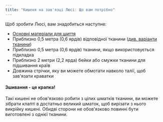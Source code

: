 ```yaml
---
title: "Кишеня на зав'язці Люсі: Що вам потрібно"
---
```


Щоб зробити Люсі, вам знадобиться наступне:

- [Основні матеріали для шиття](/docs/sewing/basic-sewing-supplies)
- Приблизно 0,5 метра (0,6 ярдів) відповідної тканини ([див. варіанти тканини](/docs/patterns/lucy/fabric))
- Приблизно 0,5 метра (0,6 ярдів) тканини, якщо використовується підкладка
- Приблизно 2 метри (2,2 ярда) бейки або смужки тканини для підшивання країв
- Довжина стрічки, яку ви можете обмотати навколо талії, щоб зав'язати краватки

<Note>

#### Зшивання - це крапка!

Такі кишені не обов'язково робити з цілих шматків тканини, ви можете зібрати клапті в достатньо великий шматок, щоб вирізати з нього викрійку кишені. Обидві сторони не обов'язково повинні бути виготовлені з однієї тканини. 

</Note>
